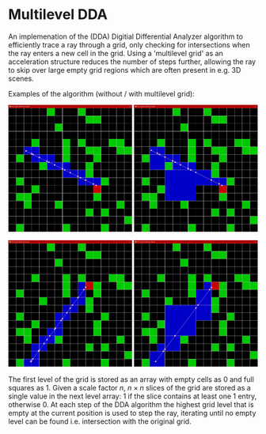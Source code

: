 # Multilevel DDA

An implemenation of the (DDA) Digitial Differential Analyzer algorithm to efficiently trace a ray through a grid, only checking for intersections when the ray enters a new cell in the grid. Using a 'multilevel grid' as an acceleration structure reduces the number of steps further, allowing the ray to skip over large empty grid regions which are often present in e.g. 3D scenes.

Examples of the algorithm (without / with multilevel grid):

<p align="center">
<img src="/Images/dda_example_1.png?" width="250">
<img src="/Images/multilevel_dda_example_1.png?" width="250">
</p>
<p align="center">
<img src="/Images/dda_example_2.png?" width="250?">
<img src="/Images/multilevel_dda_example_2.png?" width="250">
</p>

The first level of the grid is stored as an array with empty cells as 0 and full squares as 1. Given a scale factor $n$, $n \times n$ slices of the grid are stored as a single value in the next level array: $1$ if the slice contains at least one $1$ entry, otherwise $0$. At each step of the DDA algorithm the highest grid level that is empty at the current position is used to step the ray, iterating until no empty level can be found i.e. intersection with the original grid.
